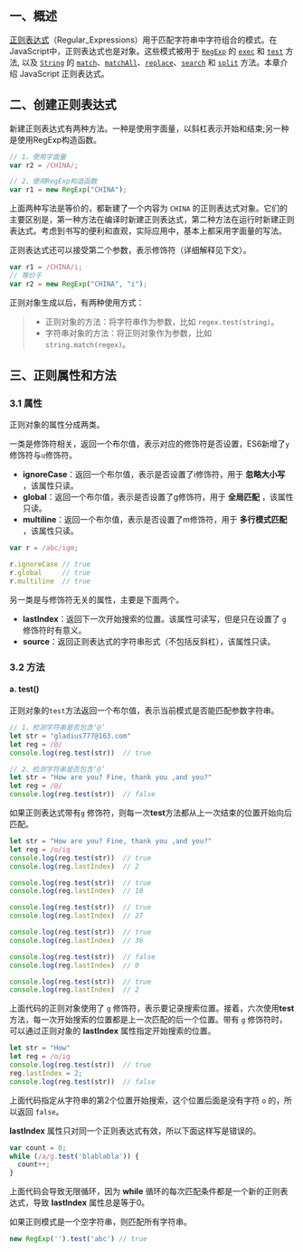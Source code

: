 ## 一、概述

[正则表达式](<https://developer.mozilla.org/zh-CN/docs/Web/JavaScript/Guide/Regular_Expressions>)（Regular_Expressions）用于匹配字符串中字符组合的模式。在 JavaScript中，正则表达式也是对象。这些模式被用于 [`RegExp`](https://developer.mozilla.org/zh-CN/docs/Web/JavaScript/Reference/RegExp) 的 [`exec`](https://developer.mozilla.org/zh-CN/docs/Web/JavaScript/Reference/Global_Objects/RegExp/exec) 和 [`test`](https://developer.mozilla.org/zh-CN/docs/Web/JavaScript/Reference/Global_Objects/RegExp/test) 方法, 以及 [`String`](https://developer.mozilla.org/zh-CN/docs/Web/JavaScript/Reference/String) 的 [`match`](https://developer.mozilla.org/zh-CN/docs/Web/JavaScript/Reference/Global_Objects/String/match)、[`matchAll`](https://developer.mozilla.org/zh-CN/docs/Web/JavaScript/Reference/Global_Objects/String/matchAll)、[`replace`](https://developer.mozilla.org/zh-CN/docs/Web/JavaScript/Reference/Global_Objects/String/replace)、[`search`](https://developer.mozilla.org/zh-CN/docs/Web/JavaScript/Reference/Global_Objects/String/search) 和 [`split`](https://developer.mozilla.org/zh-CN/docs/Web/JavaScript/Reference/Global_Objects/String/split) 方法。本章介绍 JavaScript 正则表达式。



## 二、创建正则表达式

新建正则表达式有两种方法。一种是使用字面量，以斜杠表示开始和结束;另一种是使用RegExp构造函数。

```javascript
// 1、使用字面量
var r2 = /CHINA/;

// 2、使用RegExp构造函数
var r1 = new RegExp("CHINA");
```

上面两种写法是等价的，都新建了一个内容为 `CHINA` 的正则表达式对象。它们的主要区别是，第一种方法在编译时新建正则表达式，第二种方法在运行时新建正则表达式。考虑到书写的便利和直观，实际应用中，基本上都采用字面量的写法。

正则表达式还可以接受第二个参数，表示修饰符（详细解释见下文）。

```javascript
var r1 = /CHINA/i;
// 等价于
var r2 = new RegExp("CHINA", "i");
```

正则对象生成以后，有两种使用方式：

> - 正则对象的方法：将字符串作为参数，比如 `regex.test(string)`。
> - 字符串对象的方法：将正则对象作为参数，比如 `string.match(regex)`。



## 三、正则属性和方法

### 3.1 属性

正则对象的属性分成两类。

一类是修饰符相关，返回一个布尔值，表示对应的修饰符是否设置，ES6新增了`y` 修饰符与`u`修饰符。

- **ignoreCase**：返回一个布尔值，表示是否设置了i修饰符，用于 **忽略大小写** ，该属性只读。
- **global**：返回一个布尔值，表示是否设置了g修饰符，用于 **全局匹配** ，该属性只读。
- **multiline**：返回一个布尔值，表示是否设置了m修饰符，用于 **多行模式匹配** ，该属性只读。

```javascript
var r = /abc/igm;

r.ignoreCase // true
r.global     // true
r.multiline  // true
```

另一类是与修饰符无关的属性，主要是下面两个。

- **lastIndex**：返回下一次开始搜索的位置。该属性可读写，但是只在设置了 `g` 修饰符时有意义。
- **source**：返回正则表达式的字符串形式（不包括反斜杠），该属性只读。



### 3.2 方法

#### a. test()

正则对象的`test`方法返回一个布尔值，表示当前模式是否能匹配参数字符串。

```javascript
// 1、检测字符串是否包含‘@’
let str = "gladius777@163.com"
let reg = /@/
console.log(reg.test(str))	// true

// 2、检测字符串是否包含‘@’
let str = "How are you? Fine, thank you ,and you?"
let reg = /@/
console.log(reg.test(str))	// false
```

如果正则表达式带有`g` 修饰符，则每一次**test**方法都从上一次结束的位置开始向后匹配。

```javascript
let str = "How are you? Fine, thank you ,and you?"
let reg = /o/ig
console.log(reg.test(str))	// true
console.log(reg.lastIndex)	// 2

console.log(reg.test(str))	// true
console.log(reg.lastIndex)	// 10

console.log(reg.test(str))	// true
console.log(reg.lastIndex)	// 27

console.log(reg.test(str))	// true
console.log(reg.lastIndex)	// 36

console.log(reg.test(str))	// false
console.log(reg.lastIndex)	// 0

console.log(reg.test(str))	// true
console.log(reg.lastIndex)	// 2
```

上面代码的正则对象使用了 `g` 修饰符，表示要记录搜索位置。接着，六次使用**test**方法，每一次开始搜索的位置都是上一次匹配的后一个位置。带有 `g` 修饰符时，可以通过正则对象的 **lastIndex** 属性指定开始搜索的位置。

```javascript
let str = "How"
let reg = /o/ig
console.log(reg.test(str))	// true
reg.lastIndex = 2;
console.log(reg.test(str))	// false
```

上面代码指定从字符串的第2个位置开始搜索，这个位置后面是没有字符 `o` 的，所以返回 `false`。

**lastIndex** 属性只对同一个正则表达式有效，所以下面这样写是错误的。

```javascript
var count = 0;
while (/a/g.test('blablabla')) { 
  count++;
}
```

上面代码会导致无限循环，因为 **while** 循环的每次匹配条件都是一个新的正则表达式，导致 **lastIndex** 属性总是等于0。

如果正则模式是一个空字符串，则匹配所有字符串。

```javascript
new RegExp('').test('abc') // true
```

### 